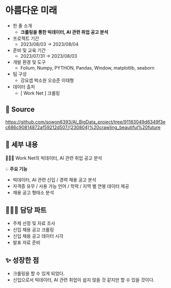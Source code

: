 # 아름다운 미래

- 한 줄 소개
  - **크롤링을 통한 빅데이터, AI 관련 취업 공고 분석**
- 프로젝트 기간
  - 2023/08/03 → 2023/08/04
- 준비 및 교육 기간
  - 2023/07/31 → 2023/08/03
- 개발 환경 및 도구
  - Folium, Numpy, PYTHON, Pandas, Window, matplotlib, seaborn
- 팀 구성
  - 강요셉 박소원 오승준 이태형
- 데이터 출처
  - [ Work Net ] 크롤링

## 🔗 **Source**
https://github.com/sowon6393/AI_BigData_project/tree/91183049d6349f3ec686c90814872af59212d507/(230804)%20crawling_beautiful%20future



## 💖 세부 내용


👩🏻‍💻 Work Net의 빅데이터, AI 관련 취업 공고 분석

💡 **주요 기능**
- 빅데이터, AI 관련 신입 / 경력 채용 공고 분석
- 자격증 유무 / 사용 가능 언어 / 학력 / 지역 별 연봉 데이터 제공
- 채용 공고 형태소 분석


## 👩🏻‍💼 담당 파트

- 주제 선정 및 자료 조사
- 신입 채용 공고 크롤링
- 신입 채용 공고 데이터 시각
- 발표 자료 준비

## ✨ 성장한 점

- 크롤링을 할 수 있게 되었다.
- 신입으로서 빅데이터, AI 관련 취업이 쉽지 않을 것 같지만 할 수 있을 것이다.
